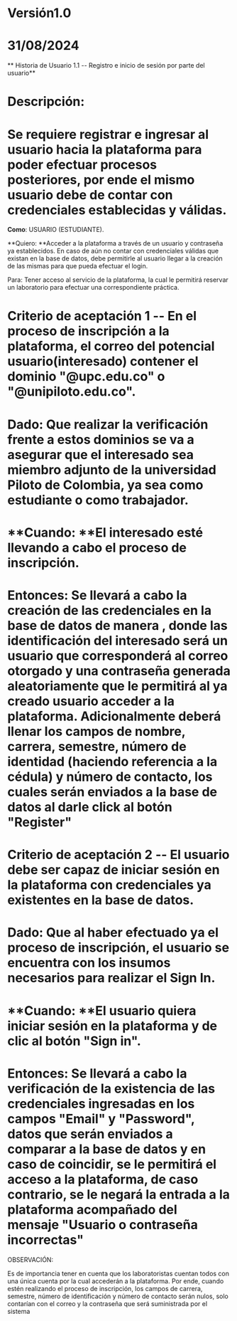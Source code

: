 Versión1.0
==========

31/08/2024
==========

** Historia de Usuario 1.1 -- Registro e inicio de sesión por parte del
usuario**

Descripción:
============

Se requiere registrar e ingresar al usuario hacia **la** plataforma para poder efectuar procesos posteriores, por ende el mismo usuario debe de contar con credenciales establecidas y válidas.
===============================================================================================================================================================================================

**Como**: USUARIO (ESTUDIANTE).

**Quiero: **Acceder a la plataforma a través de un usuario y contraseña
ya establecidos. En caso de aún no contar con credenciales válidas que
existan en la base de datos, debe permitirle al usuario llegar a la
creación de las mismas para que pueda efectuar el login.

Para: Tener acceso al servicio de la plataforma, la cual le permitirá
reservar un laboratorio para efectuar una correspondiente práctica.

Criterio de aceptación 1 -- **En el proceso de inscripción a la plataforma, el correo del potencial usuario(interesado) contener el dominio "\@upc.edu.co" o "\@unipiloto.edu.co"**.
====================================================================================================================================================================================

Dado: Que realizar la verificación frente a estos dominios se va a asegurar que el interesado sea miembro adjunto de la universidad Piloto de Colombia, ya sea como estudiante o como trabajador.
=================================================================================================================================================================================================

**Cuando: **El interesado esté llevando a cabo el proceso de inscripción.
=========================================================================

Entonces: Se llevará a cabo la creación de las credenciales en la base de datos de manera , donde las identificación del interesado será un usuario que corresponderá al correo otorgado y una contraseña generada aleatoriamente que le permitirá al ya creado usuario acceder a la plataforma. Adicionalmente deberá llenar los campos de nombre, carrera, semestre, número de identidad (haciendo referencia a la cédula) y número de contacto, los cuales serán enviados a la base de datos al darle click al botón "Register"
==================================================================================================================================================================================================================================================================================================================================================================================================================================================================================================================================

**Criterio de aceptación 2 -- El usuario debe ser capaz de iniciar sesión en la plataforma con credenciales ya existentes en la base de datos.**
================================================================================================================================================

Dado: Que al haber efectuado ya el proceso de inscripción, el usuario se encuentra con los insumos necesarios para realizar el Sign In.
=======================================================================================================================================

**Cuando: **El usuario quiera iniciar sesión en la plataforma y de clic al botón "Sign in".
===========================================================================================

Entonces: Se llevará a cabo la verificación de la existencia de las credenciales ingresadas en los campos "Email" y "Password", datos que serán enviados a comparar a la base de datos y en caso de coincidir, se le permitirá el acceso a la plataforma, de caso contrario, se le negará la entrada a la plataforma acompañado del mensaje "Usuario o contraseña incorrectas"
==============================================================================================================================================================================================================================================================================================================================================================================

OBSERVACIÓN:

Es de importancia tener en cuenta que los laboratoristas cuentan todos
con una única cuenta por la cual accederán a la plataforma. Por ende,
cuando estén realizando el proceso de inscripción, los campos de
carrera, semestre, número de identificación y número de contacto serán
nulos, solo contarían con el correo y la contraseña que será
suministrada por el sistema
